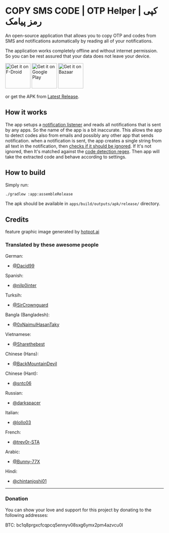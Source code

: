 # COPY SMS CODE | OTP Helper | کپی رمز پیامک

An open-source application that allows you to copy OTP and codes from SMS and notifications automatically by reading all of your notifications.

The application works completely offline and without internet permission. So you can be rest assured that your data does not leave your device.

[<img src="https://fdroid.gitlab.io/artwork/badge/get-it-on.png"
     alt="Get it on F-Droid"
     height="80">](https://f-droid.org/packages/io.github.jd1378.otphelper/)
[<img src="https://play.google.com/intl/en_us/badges/static/images/badges/en_badge_web_generic.png"
     alt='Get it on Google Play'
     height="80">](https://play.google.com/store/apps/details?id=io.github.jd1378.otphelper)
[<img src="https://raw.githubusercontent.com/jd1378/otphelper/main/cafebazaar.png"
     alt='Get it on Bazaar'
     height="80">](https://cafebazaar.ir/app/io.github.jd1378.otphelper)

or get the APK from [Latest Release](https://github.com/jd1378/otphelper/releases/latest).

## How it works

The app setups a [notification listener](https://github.com/jd1378/otphelper/blob/main/app/src/main/java/io/github/jd1378/otphelper/NotificationListener.kt) and reads all notifications that is sent by any apps. So the name of the app is a bit inaccurate. This allows the app to detect codes also from emails and possibly any other app that sends notification.
when a notification is sent, the app creates a single string from all text in the notification, then [checks if it should be ignored](https://github.com/jd1378/otphelper/blob/main/app/src/main/java/io/github/jd1378/otphelper/utils/CodeIgnore.kt). If It's not ignored, then It's matched against the [code detection regex](https://github.com/jd1378/otphelper/blob/main/app/src/main/java/io/github/jd1378/otphelper/utils/CodeExtractor.kt). Then app will take the extracted code and behave according to settings.

## How to build

Simply run:

```bash
./gradlew :app:assembleRelease
```

The apk should be available in `apps/build/outputs/apk/release/` directory.

## Credits

feature graphic image generated by [hotpot.ai](https://hotpot.ai/templates/google-play-feature-graphic)

### Translated by these awesome people

German:

- [@Dacid99](https://github.com/Dacid99)

Spanish:

- [@nilp0inter](https://github.com/nilp0inter)

Turksih:

- [@SirCrownguard](https://github.com/SirCrownguard)

Bangla (Bangladesh):

- [@0xNaimulHasanTaky](https://github.com/0xNaimulHasanTaky)

Vietnamese:

- [@Sharethebest](https://github.com/Sharethebest)

Chinese (Hans):

- [@BackMountainDevil](https://github.com/BackMountainDevil)

Chinese (Hant):

- [@sntc06](https://github.com/sntc06)

Russian:

- [@darkspacer](https://github.com/darkspacer)

Italian:

- [@lollo03](https://github.com/lollo03)

French:

- [@trev0r-STA](https://github.com/trev0r-STA)

Arabic:

- [@Bunny-77X](https://github.com/Bunny-77X)

Hindi:

- [@chintanjoshi01](https://github.com/chintanjoshi01)

--------

### Donation

You can show your love and support for this project by donating to the following addresses:

BTC: bc1q8prgxcfcqpcq5ennyv08sxg6ymx2pm4azvcu0l

